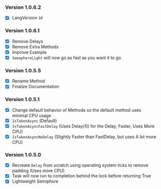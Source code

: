 ### Version 1.0.6.2
- [x] LangVersion `10`

### Version 1.0.6.1
- [x] Remove Delays
- [x] Remove Extra Methods
- [x] Improve Example
- [x] `SemaphoreLight` will now go as fast as you want it to go

### Version 1.0.5.5
- [x] Rename Method
- [x] Finalize Documentation

### Version 1.0.5.1
- [x] Change default behavior of Methods so the default method uses minimal CPU usage
- [x] `IsTakenAsync` (Default)
- [x] `IsTakenAsyncFastDelay` (Uses Delay(1)) for the Delay, Faster, Uses More CPU)
- [x] `IsTakenAsyncNoDelay` (Slightly Faster than FastDelay, but uses A lot more CPU)

### Version 1.0.5.0
- [x] Recreate `Delay` from scratch using operating system ticks to remove padding (Uses more CPU)
- [x] Task will now run to completion behind the lock before returning True
- [x] Lightweight Semiphore
